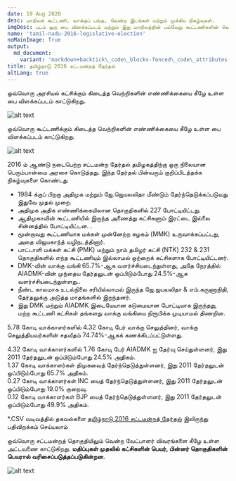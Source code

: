 ```yaml
---
date: 19 Aug 2020
desc: மாநிலக் கூட்டணி, வாக்குப் பங்கு, வென்ற இடங்கள் மற்றும் முக்கிய நிகழ்வுகள்.
imgDesc: படம் ஒரு பை விளக்கப்படம் மற்றும் இது மாநிலத்தின் பல்வேறு கூட்டணிகளின் வெற்றிகளின் எண்ணிக்கையைக் காட்டுகிறது.
name: 'tamil-nadu-2016-legislative-election'
noMainImage: True
output:
  md_document:
    variant: 'markdown+backtick\_code\_blocks-fenced\_code\_attributes-header\_attributes'
title: தமிழ்நாடு 2016 சட்டமன்றத் தேர்தல்
altLang: true
---
```


ஒவ்வொரு அரசியல் கட்சிக்கும் கிடைத்த வெற்றிகளின் எண்ணிக்கையை கீழே உள்ள பை விளக்கப்படம் காட்டுகிறது.  

<img src="/politics/tamil-nadu-2016-legislative-election/tn-2016-election-1.png" alt="alt text" class="blogs_image">

ஒவ்வொரு கூட்டணிக்கும் கிடைத்த வெற்றிகளின் எண்ணிக்கையை கீழே உள்ள பை விளக்கப்படம் காட்டுகிறது.  

<img src="/politics/tamil-nadu-2016-legislative-election/tn-2016-election-2.png" alt="alt text" class="blogs_image">

2016 ம் ஆண்டு நடைபெற்ற சட்டமன்ற தேர்தல் தமிழகத்திற்கு ஒரு நிலையான பெரும்பான்மை அரசை கொடுத்தது. இந்த தேர்தல் பின்வரும் குறிப்பிடத்தக்க நிகழ்வுகளை கொண்டது  

- 1984 க்குப் பிறகு அதிமுக மற்றும் ஜே.ஜெயலலிதா மீண்டும் தேர்ந்தெடுக்கப்படுவது இதுவே முதல் முறை.
- அதிமுக அதிக எண்ணிக்கையிலான தொகுதிகளில் 227 போட்டியிட்டது.
- ஆதிமுகாவின் கூட்டணியில் இருந்த அணைத்து கட்சிகளும் இரட்டை இல்லை சின்னத்தில் போட்டியிட்டன. .
- மூன்றாவது கூட்டணியாக மக்கள் முன்னேற்ற கழகம் (MMK) உருவாக்கப்பட்டது, அதை விஜயகாந்த் வழிநடத்தினார்.
- பாட்டாளி மக்கள் கட்சி (PMK) மற்றும் நாம் தமிழர் கட்சி (NTK) 232 & 231 தொகுதிகளில் எந்த கூட்டணியும் இல்லாமல் ஒற்றைக் கட்சிகளாக போட்டியிட்டனர்.
- DMK-வின் வாக்கு வங்கி 65.7%-ஆக வளர்ச்சியடைந்துள்ளது, அதே நேரத்தில் AIADMK-வின் முந்தைய தேர்தலுடன் ஒப்பிடும்போது 24.5%-ஆக வளர்ச்சியடைந்துள்ளது..
- நீண்ட காலமாக உடல்நிலை சரியில்லாமல் இருந்த ஜே.ஜயலலிதா & எம்.கருணாநிதி, தேர்தலுக்கு அடுத்த மாதங்களில் இறந்தனர்.
- இது DMK மற்றும் AIADMK இடையேயான கடுமையான போட்டியாக இருந்தது, மற்ற கூட்டணி கட்சிகள் தங்களது வாக்கு வங்கியை நிரூபிக்க முடியாமல் திணறின.

5.78 கோடி வாக்காளர்களில் 4.32 கோடி பேர் வாக்கு செலுத்தினர், வாக்கு செலுத்தியவர்களின் சதவீதம் 74.74%-ஆகக் கணக்கிடப்பட்டுள்ளது.

4.32 கோடி வாக்காளர்களில் 1.76 கோடி பேர் AIADMK ஐ தேர்வு செய்துள்ளனர், இது 2011 தேர்தலுடன் ஒப்பிடும்போது 24.5% அதிகம்.  
1.37 கோடி வாக்காளர்கள் திமுகவைத் தேர்ந்தெடுத்துள்ளனர், இது 2011 தேர்தலுடன் ஒப்பிடும்போது 65.7% அதிகம்.  
0.27 கோடி வாக்காளர்கள் INC யைத் தேர்ந்தெடுத்துள்ளனர், இது 2011 தேர்தலுடன் ஒப்பிடும்போது 19.0% குறைவு.  
0.12 கோடி வாக்காளர்கள் BJP யைத் தேர்ந்தெடுத்துள்ளனர், இது 2011 தேர்தலுடன் ஒப்பிடும்போது 49.9% அதிகம்.  


\*.CSV வடிவத்தில் தகவல்களை [தமிழ்நாடு 2016 சட்டமன்றத் தேர்தல்](http://thedatatalks.in/datas/politics/tamil-nadu-2016-legislative-election.csv) இலிருந்து பதிவிறக்கம் செய்யலாம்

ஒவ்வொரு சட்டமன்றத் தொகுதியிலும் வென்ற வேட்பாளர் விவரங்களை கீழே உள்ள அட்டவணை காட்டுகிறது.
**மதிப்புகள் முதலில் கட்சிகளின் பெயர், பின்னர் தொகுதிகளின் பெயரால் வரிசைப்படுத்தப்படுகின்றன.**

<img src="/politics/tamil-nadu-2016-legislative-election/tn-2016-election-3.png" alt="alt text" class="blogs_image">


<style>

</style>